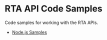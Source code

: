 # RTA API Code Samples 

Code samples for working with the RTA APIs.

- [Node.js Samples](NodeJS/README.md)
